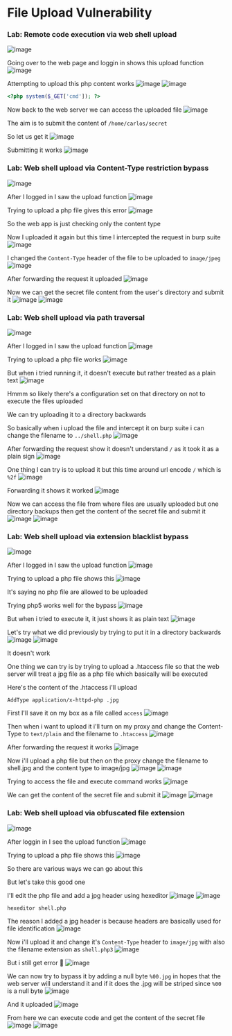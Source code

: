 # File Upload Vulnerability 

<h3> Lab: Remote code execution via web shell upload </h3>

![image](https://github.com/h4ckyou/h4ckyou.github.io/assets/127159644/e1351107-0b29-4c94-9a7b-81e3a401b41e)

Going over to the web page and loggin in shows this upload function
![image](https://github.com/h4ckyou/h4ckyou.github.io/assets/127159644/21d74e06-b89a-4462-9964-2f6c3a77d214)

Attempting to upload this php content works
![image](https://github.com/h4ckyou/h4ckyou.github.io/assets/127159644/6c5b762f-0c87-4e66-b299-11b12569e709)
![image](https://github.com/h4ckyou/h4ckyou.github.io/assets/127159644/d115bbf1-3248-459a-816f-fcab062640f3)

```php
<?php system($_GET['cmd']); ?>
```

Now back to the web server we can access the uploaded file
![image](https://github.com/h4ckyou/h4ckyou.github.io/assets/127159644/6433e664-789b-4b50-b0c1-0ab9da9161d5)

The aim is to submit the content of `/home/carlos/secret` 

So let us get it
![image](https://github.com/h4ckyou/h4ckyou.github.io/assets/127159644/714b4807-d8ea-40f6-a201-a872d766a86b)

Submitting it works
![image](https://github.com/h4ckyou/h4ckyou.github.io/assets/127159644/d159cacc-9220-47aa-b8d0-8dae1e0eba57)

<h3> Lab: Web shell upload via Content-Type restriction bypass </h3>

![image](https://github.com/h4ckyou/h4ckyou.github.io/assets/127159644/6a94c140-bcf9-42fd-9e29-1ddef6758ba7)

After I logged in I saw the upload function
![image](https://github.com/h4ckyou/h4ckyou.github.io/assets/127159644/b1a45176-8a86-4ba3-a2ad-89149a35eae3)

Trying to upload a php file gives this error
![image](https://github.com/h4ckyou/h4ckyou.github.io/assets/127159644/ea8fe338-d6c7-458b-b855-273385a63560)

So the web app is just checking only the content type 

Now I uploaded it again but this time I intercepted the request in burp suite
![image](https://github.com/h4ckyou/h4ckyou.github.io/assets/127159644/7c0ba833-452a-4046-bfaf-e8f55e45bac3)

I changed the `Content-Type` header of the file to be uploaded to `image/jpeg`
![image](https://github.com/h4ckyou/h4ckyou.github.io/assets/127159644/d6358a65-26e8-41b1-ab02-af91f19aeee3)

After forwarding the request it uploaded
![image](https://github.com/h4ckyou/h4ckyou.github.io/assets/127159644/a38d995c-f0df-4977-9d88-348d6247f832)

Now we can get the secret file content from the user's directory and submit it
![image](https://github.com/h4ckyou/h4ckyou.github.io/assets/127159644/8f999b11-1dad-4775-9eaa-4041c0357b6b)
![image](https://github.com/h4ckyou/h4ckyou.github.io/assets/127159644/2b61deb3-ae1b-4624-8949-4c9480ac8308)

<h3> Lab: Web shell upload via path traversal </h3>

![image](https://github.com/h4ckyou/h4ckyou.github.io/assets/127159644/787174c2-ec4c-4940-a4bf-0e808c887c0f)

After I logged in I saw the upload function
![image](https://github.com/h4ckyou/h4ckyou.github.io/assets/127159644/8e3d062d-53c4-49bd-96c8-727680e95c91)

Trying to upload a php file works
![image](https://github.com/h4ckyou/h4ckyou.github.io/assets/127159644/de61120f-2b51-4f55-af1e-a00a20953623)

But when i tried running it, it doesn't execute but rather treated as a plain text
![image](https://github.com/h4ckyou/h4ckyou.github.io/assets/127159644/123de4cb-0bae-42ee-8228-d1ac44bee624)

Hmmm so likely there's a configuration set on that directory on not to execute the files uploaded

We can try uploading it to a directory backwards

So basically when i upload the file and intercept it on burp suite i can change the filename to `../shell.php`
![image](https://github.com/h4ckyou/h4ckyou.github.io/assets/127159644/1c551a6b-9f64-4ef1-82e7-9f34091d19f1)

After forwarding the request show it doesn't understand `/` as it took it as a plain sign
![image](https://github.com/h4ckyou/h4ckyou.github.io/assets/127159644/57a83331-c7ec-49ad-a7dc-208f8841c467)

One thing I can try is to upload it but this time around url encode `/` which is `%2f`
![image](https://github.com/h4ckyou/h4ckyou.github.io/assets/127159644/29928f88-a4dd-412d-85a7-057eec2baa6b)

Forwarding it shows it worked
![image](https://github.com/h4ckyou/h4ckyou.github.io/assets/127159644/281355b7-1f50-4844-b148-dae97dc05c38)

Now we can access the file from where files are usually uploaded but one directory backups then get the content of the secret file and submit it
![image](https://github.com/h4ckyou/h4ckyou.github.io/assets/127159644/ab265fd8-30c1-4af1-94a2-b74fa01e8de2)
![image](https://github.com/h4ckyou/h4ckyou.github.io/assets/127159644/38e728dc-d3ab-4580-b8bf-318b7601a006)

<h3> Lab: Web shell upload via extension blacklist bypass </h3>
  
![image](https://github.com/h4ckyou/h4ckyou.github.io/assets/127159644/0b93e64a-accf-4fe7-ad80-cb6cfb95438b)

After I logged in I saw the upload function
![image](https://github.com/h4ckyou/h4ckyou.github.io/assets/127159644/e992d3d2-f418-4751-8cd8-856c67972596)

Trying to upload a php file shows this
![image](https://github.com/h4ckyou/h4ckyou.github.io/assets/127159644/703fcd2a-ab23-423b-a05e-af6aaf243418)

It's saying no php file are allowed to be uploaded 

Trying php5 works well for the bypass
![image](https://github.com/h4ckyou/h4ckyou.github.io/assets/127159644/99e12116-6345-4500-9258-b9c915219b88)

But when i tried to execute it, it just shows it as plain text
![image](https://github.com/h4ckyou/h4ckyou.github.io/assets/127159644/97f6f0de-f291-4240-9ab1-1a68c6d00460)

Let's try what we did previously by trying to put it in a directory backwards
![image](https://github.com/h4ckyou/h4ckyou.github.io/assets/127159644/0b69f418-b6d0-4807-8cfb-81f71301e905)
![image](https://github.com/h4ckyou/h4ckyou.github.io/assets/127159644/416e30e3-59ea-4c86-8cff-134a3134d8a3)

It doesn't work 

One thing we can try is by trying to upload a .htaccess file so that the web server will treat a jpg file as a php file which basically will be executed

Here's the content of the .htaccess i'll upload

```
AddType application/x-httpd-php .jpg
```

First I'll save it on my box as a file called `access` 
![image](https://github.com/h4ckyou/h4ckyou.github.io/assets/127159644/b5a2021c-d48d-490e-adfd-7d61ad9ba5d3)

Then when i want to upload it i'll turn on my proxy and change the Content-Type to `text/plain` and the filename to `.htaccess`
![image](https://github.com/h4ckyou/h4ckyou.github.io/assets/127159644/b5764005-6fd9-4c61-9951-c715cc3318c1)

After forwarding the request it works
![image](https://github.com/h4ckyou/h4ckyou.github.io/assets/127159644/35152cbb-ce81-4ef0-959d-29f8c983d9a9)

Now i'll upload a php file but then on the proxy change the filename to shell.jpg and the content type to image/jpg
![image](https://github.com/h4ckyou/h4ckyou.github.io/assets/127159644/4c6851a3-0b9a-4f28-b17d-9f2d6bd13ada)
![image](https://github.com/h4ckyou/h4ckyou.github.io/assets/127159644/31c2d434-5793-4b4b-8c7e-0d3ec9966304)

Trying to access the file and execute command works
![image](https://github.com/h4ckyou/h4ckyou.github.io/assets/127159644/9055bdf7-f9a4-43aa-8478-03b41af4a1c1)

We can get the content of the secret file and submit it
![image](https://github.com/h4ckyou/h4ckyou.github.io/assets/127159644/076c2104-8ec8-49be-97ba-d97c0b1efdd9)
![image](https://github.com/h4ckyou/h4ckyou.github.io/assets/127159644/94134eb6-4985-4ca6-bfea-303e507d8ea9)


<h3> Lab: Web shell upload via obfuscated file extension </h3>

![image](https://github.com/h4ckyou/h4ckyou.github.io/assets/127159644/a17bc08a-e1d4-4ebf-961a-f01f5d305804)

After loggin in I see the upload function
![image](https://github.com/h4ckyou/h4ckyou.github.io/assets/127159644/69c7bb03-bcd0-49ea-8171-0226a457a934)

Trying to upload a php file shows this
![image](https://github.com/h4ckyou/h4ckyou.github.io/assets/127159644/d3524fe7-265c-4674-90da-fd4657ec5ec0)

So there are various ways we can go about this 

But let's take this good one

I'll edit the php file and add a jpg header using hexeditor
![image](https://github.com/h4ckyou/h4ckyou.github.io/assets/127159644/d0da03f4-0a01-4391-bb4e-fd990238445a)
![image](https://github.com/h4ckyou/h4ckyou.github.io/assets/127159644/27d09fbf-ba05-4030-a734-694c82310d63)

```
hexeditor shell.php
```

The reason I added a jpg header is because headers are basically used for file identification
![image](https://github.com/h4ckyou/h4ckyou.github.io/assets/127159644/7ceed1c7-e743-4523-8272-3ba8e0ddee30)

Now i'll upload it and change it's `Content-Type` header to `image/jpg` with also the filename extension as `shell.php3`
![image](https://github.com/h4ckyou/h4ckyou.github.io/assets/127159644/d0977e73-0c17-416a-a317-9f1e73f8df60)

But i still get error 🤔
![image](https://github.com/h4ckyou/h4ckyou.github.io/assets/127159644/0e34879b-1a43-4f01-96e8-92d6919b4a85)

We can now try to bypass it by adding a null byte `%00.jpg` in hopes that the web server will understand it and if it does the .jpg will be striped since `%00` is a null byte
![image](https://github.com/h4ckyou/h4ckyou.github.io/assets/127159644/9c72c583-ff8a-46c0-831d-39147572aa16)

And it uploaded
![image](https://github.com/h4ckyou/h4ckyou.github.io/assets/127159644/8151129c-4aca-40d0-b8cb-be76c377c12c)

From here we can execute code and get the content of the secret file
![image](https://github.com/h4ckyou/h4ckyou.github.io/assets/127159644/2536914b-bcc3-4c2a-ac9a-586718e2ef3b)
![image](https://github.com/h4ckyou/h4ckyou.github.io/assets/127159644/3134bf49-d7b1-48f7-8924-966aae39239e)
